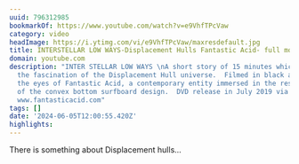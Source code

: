 ```yaml
---
uuid: 796312985
bookmarkOf: https://www.youtube.com/watch?v=e9VhfTPcVaw
category: video
headImage: https://i.ytimg.com/vi/e9VhfTPcVaw/maxresdefault.jpg
title: INTERSTELLAR LOW WAYS-Displacement Hulls Fantastic Acid- full movie
domain: youtube.com
description: "INTER STELLAR LOW WAYS \nA short story of 15 minutes which delves into
  the fascination of the Displacement Hull universe.  Filmed in black and white through
  the eyes of Fantastic Acid, a contemporary entity immersed in the research and development
  of the convex bottom surfboard design.  DVD release in July 2019 via the website
  www.fantasticacid.com"
tags: []
date: '2024-06-05T12:00:55.420Z'
highlights: 
---
```


There is something about Displacement hulls...

